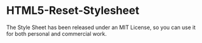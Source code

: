 # HTML5-Reset-Stylesheet
The Style Sheet has been released under an MIT License, so you can use it for both personal and commercial work.
